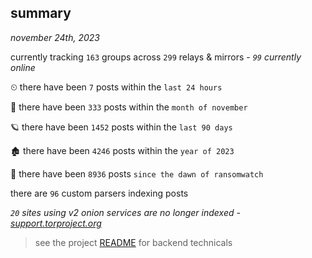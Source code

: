 
## summary
_november 24th, 2023_

currently tracking `163` groups across `299` relays & mirrors - _`99` currently online_

⏲ there have been `7` posts within the `last 24 hours`

🦈 there have been `333` posts within the `month of november`

🪐 there have been `1452` posts within the `last 90 days`

🏚 there have been `4246` posts within the `year of 2023`

🦕 there have been `8936` posts `since the dawn of ransomwatch`

there are `96` custom parsers indexing posts

_`20` sites using v2 onion services are no longer indexed - [support.torproject.org](https://support.torproject.org/onionservices/v2-deprecation/)_

> see the project [README](https://github.com/joshhighet/ransomwatch#ransomwatch--) for backend technicals
